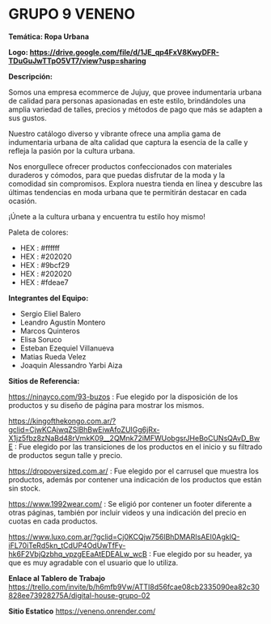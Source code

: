 # GRUPO 9 VENENO

**Temática: Ropa Urbana**

**Logo: https://drive.google.com/file/d/1JE_qp4FxV8KwyDFR-TDuGuJwTTpO5VT7/view?usp=sharing**

**Descripción:**

Somos una empresa ecommerce de Jujuy, que provee indumentaria urbana de calidad para personas apasionadas en este estilo, brindándoles una amplia variedad de talles, precios y métodos de pago que más se adapten a sus gustos.

Nuestro catálogo diverso y vibrante ofrece una amplia gama de indumentaria urbana de alta calidad que captura la esencia de la calle y refleja la pasión por la cultura urbana.

Nos enorgullece ofrecer productos confeccionados con materiales duraderos y cómodos, para que puedas disfrutar de la moda y la comodidad sin compromisos. Explora nuestra tienda en línea y descubre las últimas tendencias en moda urbana que te permitirán destacar en cada ocasión. 

¡Únete a la cultura urbana y encuentra tu estilo hoy mismo!

Paleta de colores:
- HEX : #ffffff
- HEX : #202020
- HEX : #9bcf29
- HEX : #202020
- HEX : #fdeae7

**Integrantes del Equipo:**
- Sergio Eliel Balero
- Leandro Agustín Montero
- Marcos Quinteros
- Elisa Soruco
- Esteban Ezequiel Villanueva
- Matias Rueda Velez
- Joaquin Alessandro Yarbi Aiza

**Sitios de Referencia:**

https://ninayco.com/93-buzos : Fue elegido por la disposición de los productos y su diseño de página para mostrar los mismos.

https://kingofthekongo.com.ar/?gclid=CjwKCAjwqZSlBhBwEiwAfoZUIGg6jRx-X1jz5fbz8zNaBd48rVmkK09__2QMnk72iMFWUobgsrJHeBoCUNsQAvD_BwE : Fue elegido por las transiciones de los productos en el inicio y su filtrado de productos segun talle y precio.

https://dropoversized.com.ar/ : Fue elegido por el carrusel que muestra los productos, además por contener una indicación de los productos que están sin stock.

https://www.1992wear.com/ : Se eligió por contener un footer diferente a otras páginas, también por incluir videos y una indicación del precio en cuotas en cada productos.

https://www.luxo.com.ar/?gclid=Cj0KCQjw756lBhDMARIsAEI0AgklQ-iFL70iTeRd5kn_tCdUP4OdUwTfFy-hk6F2VbjQzbhq_vpzgEEaAtEDEALw_wcB :  Fue elegido por su header, ya que es muy agradable con el usuario que lo utiliza.

**Enlace al Tablero de Trabajo**
https://trello.com/invite/b/h6mfb9Vw/ATTI8d56fcae08cb2335090ea82c30828ee73928275A/digital-house-grupo-02

**Sitio Estatico**
https://veneno.onrender.com/

